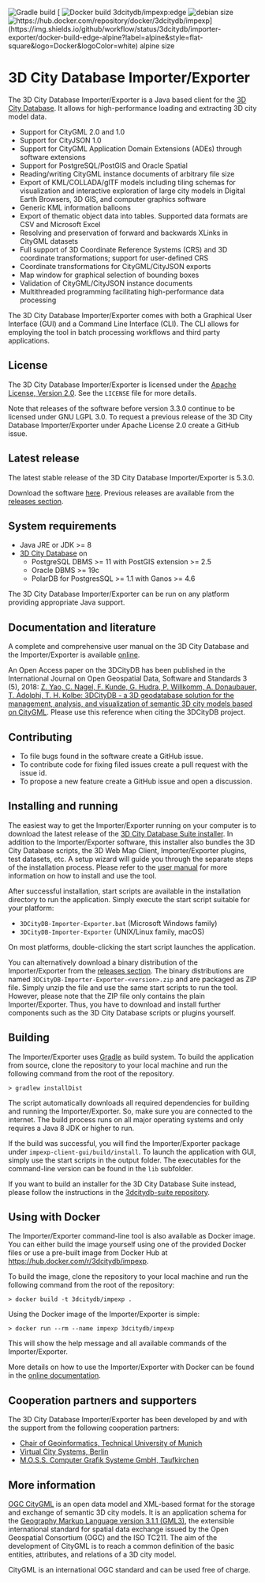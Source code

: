 ![Gradle build](https://img.shields.io/github/workflow/status/3dcitydb/importer-exporter/impexp-build?logo=Gradle&logoColor=white&style=flat-square)
[
![Docker build 3dcitydb/impexp:edge](https://img.shields.io/github/workflow/status/3dcitydb/importer-exporter/docker-build-edge?label=debian&style=flat-square&logo=Docker&logoColor=white)
![debian size](https://img.shields.io/docker/image-size/3dcitydb/impexp/edge?label=debian&logo=Docker&logoColor=white&style=flat-square)
![https://hub.docker.com/repository/docker/3dcitydb/impexp](https://img.shields.io/github/workflow/status/3dcitydb/importer-exporter/docker-build-edge-alpine?label=alpine&style=flat-square&logo=Docker&logoColor=white)
![alpine size](https://img.shields.io/docker/image-size/3dcitydb/impexp/edge-alpine?label=alpine&logo=Docker&logoColor=white&style=flat-square)
](https://hub.docker.com/repository/docker/3dcitydb/impexp)

3D City Database Importer/Exporter
==================================

The 3D City Database Importer/Exporter is a Java based client for the [3D City Database](https://github.com/3dcitydb/3dcitydb).
It allows for high-performance loading and extracting 3D city model data.

* Support for CityGML 2.0 and 1.0
* Support for CityJSON 1.0
* Support for CityGML Application Domain Extensions (ADEs) through
  software extensions
* Support for PostgreSQL/PostGIS and Oracle Spatial
* Reading/writing CityGML instance documents of arbitrary file size
* Export of KML/COLLADA/glTF models including tiling schemas for
  visualization and interactive exploration of large city models
  in Digital Earth Browsers, 3D GIS, and computer graphics software
* Generic KML information balloons
* Export of thematic object data into tables. Supported data formats are
  CSV and Microsoft Excel
* Resolving and preservation of forward and backwards XLinks in
  CityGML datasets
* Full support of 3D Coordinate Reference Systems (CRS) and 3D
  coordinate transformations; support for user-defined CRS
* Coordinate transformations for CityGML/CityJSON exports
* Map window for graphical selection of bounding boxes
* Validation of CityGML/CityJSON instance documents
* Multithreaded programming facilitating high-performance data processing

The 3D City Database Importer/Exporter comes with both a Graphical User Interface (GUI) and a
Command Line Interface (CLI). The CLI allows for employing the tool in batch processing workflows and third party
applications.

License
-------
The 3D City Database Importer/Exporter is licensed under the [Apache License, Version 2.0](http://www.apache.org/licenses/LICENSE-2.0).
See the `LICENSE` file for more details.

Note that releases of the software before version 3.3.0 continue to be licensed under GNU LGPL 3.0. To request a
previous release of the 3D City Database Importer/Exporter under Apache License 2.0 create a GitHub issue.

Latest release
--------------
The latest stable release of the 3D City Database Importer/Exporter is 5.3.0.

Download the software [here](https://github.com/3dcitydb/importer-exporter/releases/download/v5.3.0/3DCityDB-Importer-Exporter-5.3.0.zip).
Previous releases are available from the [releases section](https://github.com/3dcitydb/importer-exporter/releases).

System requirements
-------------------
* Java JRE or JDK >= 8
* [3D City Database](https://github.com/3dcitydb/3dcitydb) on
  - PostgreSQL DBMS >= 11 with PostGIS extension >= 2.5
  - Oracle DBMS >= 19c
  - PolarDB for PostgresSQL >= 1.1 with Ganos >= 4.6
  
The 3D City Database Importer/Exporter can be run on any platform providing appropriate Java support.

Documentation and literature
----------------------------
A complete and comprehensive user manual on the 3D City Database and the Importer/Exporter is available
[online](https://3dcitydb-docs.readthedocs.io/en/version-2022.1/).

An Open Access paper on the 3DCityDB has been published in the International Journal on Open Geospatial Data,
Software and Standards 3 (5), 2018: [Z. Yao, C. Nagel, F. Kunde, G. Hudra, P. Willkomm, A. Donaubauer, T. Adolphi, T. H. Kolbe: 3DCityDB - a 3D geodatabase solution for the management, analysis, and visualization of semantic 3D city models based on CityGML](https://doi.org/10.1186/s40965-018-0046-7). Please use this reference when citing the 3DCityDB project.

Contributing
------------
* To file bugs found in the software create a GitHub issue.
* To contribute code for fixing filed issues create a pull request with the issue id.
* To propose a new feature create a GitHub issue and open a discussion.

Installing and running
----------------------
The easiest way to get the Importer/Exporter running on your computer is to download the latest release of the
[3D City Database Suite installer](https://github.com/3dcitydb/3dcitydb-suite/releases). In addition to the
Importer/Exporter software, this installer also bundles the 3D City Database scripts, the 3D Web Map Client,
Importer/Exporter plugins, test datasets, etc. A setup wizard will guide you through the separate steps of the
installation process. Please refer to the [user manual](https://3dcitydb-docs.readthedocs.io/en/version-2022.1/)
for more information on how to install and use the tool.

After successful installation, start scripts are available in the installation directory to run the application.
Simply execute the start script suitable for your platform:

* `3DCityDB-Importer-Exporter.bat` (Microsoft Windows family)
* `3DCityDB-Importer-Exporter` (UNIX/Linux family, macOS)

On most platforms, double-clicking the start script launches the application.

You can alternatively download a binary distribution of the Importer/Exporter from the
[releases section](https://github.com/3dcitydb/importer-exporter/releases). The binary distributions are named
`3DCityDB-Importer-Exporter-<version>.zip` and are packaged as ZIP file. Simply unzip the file and use the same
start scripts to run the tool. However, please note that the ZIP file only contains the plain Importer/Exporter.
Thus, you have to download and install further components such as the 3D City Database scripts or plugins yourself.

Building
--------
The Importer/Exporter uses [Gradle](https://gradle.org/) as build system. To build the application from source,
clone the repository to your local machine and run the following command from the root of the repository. 

    > gradlew installDist

The script automatically downloads all required dependencies for building and running the Importer/Exporter.
So, make sure you are connected to the internet. The build process runs on all major operating systems and only
requires a Java 8 JDK or higher to run.

If the build was successful, you will find the Importer/Exporter package under
`impexp-client-gui/build/install`. To launch the application with GUI, simply use the
start scripts in the output folder. The executables for the command-line version can be found in the `lib` subfolder.

If you want to build an installer for the 3D City Database Suite instead, please follow the instructions in the
[3dcitydb-suite repository](https://github.com/3dcitydb/3dcitydb-suite).

Using with Docker
-----------------
The Importer/Exporter command-line tool is also available as Docker image. You can either build the image
yourself using one of the provided Docker files or use a pre-built image from Docker Hub at
https://hub.docker.com/r/3dcitydb/impexp.

To build the image, clone the repository to your local machine and run the following command from the root of the
repository:

    > docker build -t 3dcitydb/impexp .

Using the Docker image of the Importer/Exporter is simple:

    > docker run --rm --name impexp 3dcitydb/impexp

This will show the help message and all available commands of the Importer/Exporter.

More details on how to use the Importer/Exporter with Docker can be found in the
[online documentation](https://3dcitydb-docs.readthedocs.io/en/version-2022.1/).

Cooperation partners and supporters
-----------------------------------

The 3D City Database Importer/Exporter has been developed by and with the support from the
following cooperation partners:

* [Chair of Geoinformatics, Technical University of Munich](https://www.lrg.tum.de/gis/)
* [Virtual City Systems, Berlin](https://vc.systems/)
* [M.O.S.S. Computer Grafik Systeme GmbH, Taufkirchen](http://www.moss.de/)

More information
----------------
[OGC CityGML](http://www.opengeospatial.org/standards/citygml) is an open data model and XML-based format for the
storage and exchange of semantic 3D city models. It is an application schema for the
[Geography Markup Language version 3.1.1 (GML3)](http://www.opengeospatial.org/standards/gml), the extensible
international standard for spatial data exchange issued by the Open Geospatial Consortium (OGC) and the ISO TC211.
The aim of the development of CityGML is to reach a common definition of the basic entities, attributes,
and relations of a 3D city model.

CityGML is an international OGC standard and can be used free of charge.